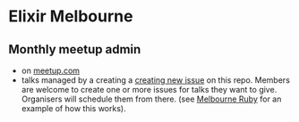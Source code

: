 # Elixir Melbourne
## Monthly meetup admin

- on [meetup.com](http://www.meetup.com/Elixir-Melbourne/)
- talks managed by a creating a [creating new issue](https://github.com/elixir-melbourne/meetup/issues/new) on this repo. Members are welcome to create one or more issues for talks they want to give. Organisers will schedule them from there. (see [Melbourne Ruby](https://github.com/rails-oceania/melbourne-ruby/issues?utf8=%E2%9C%93&q=is%3Aissue) for an example of how this works).
